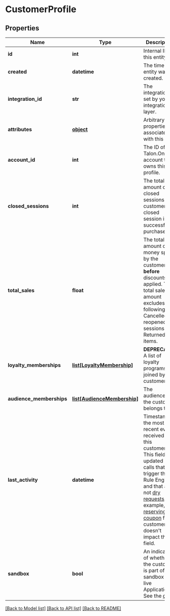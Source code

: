 # CustomerProfile

## Properties
Name | Type | Description | Notes
------------ | ------------- | ------------- | -------------
**id** | **int** | Internal ID of this entity. | 
**created** | **datetime** | The time this entity was created. | 
**integration_id** | **str** | The integration ID set by your integration layer. | 
**attributes** | [**object**](.md) | Arbitrary properties associated with this item. | 
**account_id** | **int** | The ID of the Talon.One account that owns this profile. | 
**closed_sessions** | **int** | The total amount of closed sessions by a customer. A closed session is a successful purchase. | 
**total_sales** | **float** | The total amount of money spent by the customer **before** discounts are applied.  The total sales amount excludes the following: - Cancelled or reopened sessions. - Returned items.  | 
**loyalty_memberships** | [**list[LoyaltyMembership]**](LoyaltyMembership.md) | **DEPRECATED** A list of loyalty programs joined by the customer.  | [optional] 
**audience_memberships** | [**list[AudienceMembership]**](AudienceMembership.md) | The audiences the customer belongs to. | [optional] 
**last_activity** | **datetime** | Timestamp of the most recent event received from this customer. This field is updated on calls that trigger the Rule Engine and that are not [dry requests](https://docs.talon.one/docs/dev/integration-api/dry-requests/#overlay).  For example, [reserving a coupon](https://docs.talon.one/integration-api#operation/createCouponReservation) for a customer doesn&#39;t impact this field.  | 
**sandbox** | **bool** | An indicator of whether the customer is part of a sandbox or live Application. See the [docs](https://docs.talon.one/docs/product/applications/overview#application-environments).  | [optional] 

[[Back to Model list]](../README.md#documentation-for-models) [[Back to API list]](../README.md#documentation-for-api-endpoints) [[Back to README]](../README.md)


